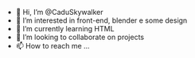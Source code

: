 - 👋 Hi, I’m @CaduSkywalker
- 👀 I’m interested in front-end, blender e some design
- 🌱 I’m currently learning HTML
- 💞️ I’m looking to collaborate on projects
- 📫 How to reach me ...

<!---
CaduSkywalker/CaduSkywalker is a ✨ special ✨ repository because its `README.md` (this file) appears on your GitHub profile.
You can click the Preview link to take a look at your changes.
--->
